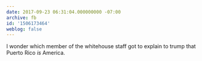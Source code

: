 ```yaml
---
date: 2017-09-23 06:31:04.000000000 -07:00
archive: fb
id: '1506173464'
weblog: false
---
```


I wonder which member of the whitehouse staff got to explain to trump that Puerto Rico *is* America.
